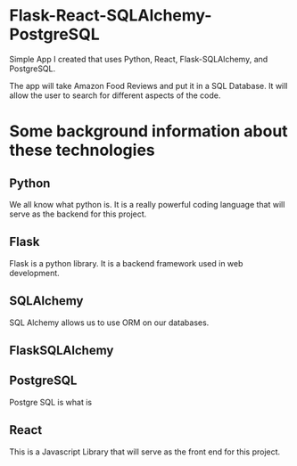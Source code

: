 # Flask-React-SQLAlchemy-PostgreSQL
Simple App I created that uses Python, React, Flask-SQLAlchemy, and PostgreSQL.

The app will take Amazon Food Reviews and put it in a SQL Database. It will allow the user to search for different aspects of the code. 

# Some background information about these technologies 

## Python 

We all know what python is. It is a really powerful coding language that will serve as the backend for this project. 

## Flask 

Flask is a python library. It is a backend framework used in web development. 

## SQLAlchemy 

SQL Alchemy allows us to use ORM on our databases. 

## FlaskSQLAlchemy

## PostgreSQL 

Postgre SQL is what is 

## React 

This is a Javascript Library that will serve as the front end for this project. 


